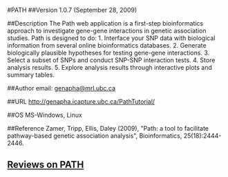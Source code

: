 #PATH
##Version
1.0.7 (September 28, 2009)

##Description
The Path web application is a first-step bioinformatics approach to investigate gene-gene interactions in genetic association studies. Path is designed to do: 1\. Interface your SNP data with biological information from several online bioinformatics databases. 2. Generate biologically plausible hypotheses for testing gene-gene interactions. 3\. Select a subset of SNPs and conduct SNP-SNP interaction tests. 4\. Store analysis results. 5\. Explore analysis results through interactive plots and summary tables.

##Author
email: genapha@mrl.ubc.ca

##URL
http://genapha.icapture.ubc.ca/PathTutorial/

##OS
MS-Windows, Linux

##Reference
Zamer, Tripp, Ellis, Daley (2009), "Path: a tool to facilitate pathway-based genetic association analysis", Bioinformatics, 25(18):2444-2446.


## [Reviews on PATH](https://github.com/gaow/genetic-analysis-software/issues/370)
